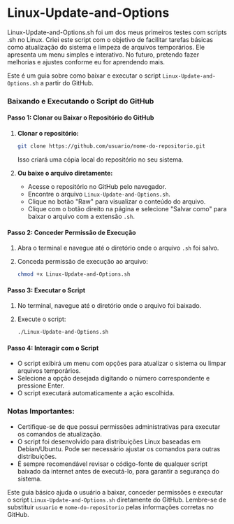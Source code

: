 # Linux-Update-and-Options

Linux-Update-and-Options.sh foi um dos meus primeiros testes com scripts .sh no Linux. Criei este script com o objetivo de facilitar tarefas básicas como atualização do sistema e limpeza de arquivos temporários. Ele apresenta um menu simples e interativo. No futuro, pretendo fazer melhorias e ajustes conforme eu for aprendendo mais.

Este é um guia sobre como baixar e executar o script `Linux-Update-and-Options.sh` a partir do GitHub.

### Baixando e Executando o Script do GitHub

#### Passo 1: Clonar ou Baixar o Repositório do GitHub

1. **Clonar o repositório:**

   ```bash
   git clone https://github.com/usuario/nome-do-repositorio.git
   ```

   Isso criará uma cópia local do repositório no seu sistema.

2. **Ou baixe o arquivo diretamente:**

   * Acesse o repositório no GitHub pelo navegador.
   * Encontre o arquivo `Linux-Update-and-Options.sh`.
   * Clique no botão "Raw" para visualizar o conteúdo do arquivo.
   * Clique com o botão direito na página e selecione "Salvar como" para baixar o arquivo com a extensão `.sh`.

#### Passo 2: Conceder Permissão de Execução

1. Abra o terminal e navegue até o diretório onde o arquivo `.sh` foi salvo.
2. Conceda permissão de execução ao arquivo:

   ```bash
   chmod +x Linux-Update-and-Options.sh
   ```

#### Passo 3: Executar o Script

1. No terminal, navegue até o diretório onde o arquivo foi baixado.
2. Execute o script:

   ```bash
   ./Linux-Update-and-Options.sh
   ```

#### Passo 4: Interagir com o Script

* O script exibirá um menu com opções para atualizar o sistema ou limpar arquivos temporários.
* Selecione a opção desejada digitando o número correspondente e pressione Enter.
* O script executará automaticamente a ação escolhida.

### Notas Importantes:

* Certifique-se de que possui permissões administrativas para executar os comandos de atualização.
* O script foi desenvolvido para distribuições Linux baseadas em Debian/Ubuntu. Pode ser necessário ajustar os comandos para outras distribuições.
* É sempre recomendável revisar o código-fonte de qualquer script baixado da internet antes de executá-lo, para garantir a segurança do sistema.

Este guia básico ajuda o usuário a baixar, conceder permissões e executar o script `Linux-Update-and-Options.sh` diretamente do GitHub. Lembre-se de substituir `usuario` e `nome-do-repositorio` pelas informações corretas no GitHub.
